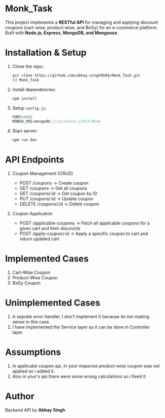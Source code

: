 # Monk_Task

This project implements a **RESTful API** for managing and applying discount coupons (cart-wise, product-wise, and BxGy) for an e-commerce platform.  
Built with **Node.js, Express, MongoDB, and Mongoose**.

# Installation & Setup

1. Clone the repo:
   ```bash
   git clone https://github.com/abhay-singh9584/Monk_Task.git
   cd Monk_Task
   ```
2. Install dependencies:
   ```bash
   npm install
   ```
3. Setup `config.js`:
   ```js
   PORT=8000
   MONGO_URI=mongodb://localhost:27017/Monk
   ```
4. Start server:
   ```bash
   npm run dev

# API Endpoints

1. Coupon Management (CRUD)
   - POST /coupons → Create coupon  
   - GET /coupons → Get all coupons  
   - GET /coupons/:id → Get coupon by ID  
   - PUT /coupons/:id → Update coupon  
   - DELETE /coupons/:id → Delete coupon  

2. Coupon Application
   - POST /applicable-coupons → Fetch all applicable coupons for a given cart and their discounts  
   - POST /apply-coupon/:id → Apply a specific coupon to cart and return updated cart  


# Implemented Cases

   1. Cart-Wise Coupon
   2. Product-Wise Coupon
   3. BxGy Coupon

# Unimplemented Cases

   1. A seprate error handler, I don't implement it because its not making sense in this case.
   2. I have implemented the Service layer as it can be done in Controller layer.

# Assumptions

   1. In applicabe coupon api, in your response product-wise coupon was not applied so i added it.
   2. Also in your's api there were some wrong calculations so i fixed it.

# Author
Backend API by **Abhay Singh**
